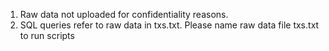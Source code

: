 1) Raw data not uploaded for confidentiality reasons.
2) SQL queries refer to raw data in txs.txt. Please name raw data file txs.txt to run scripts
